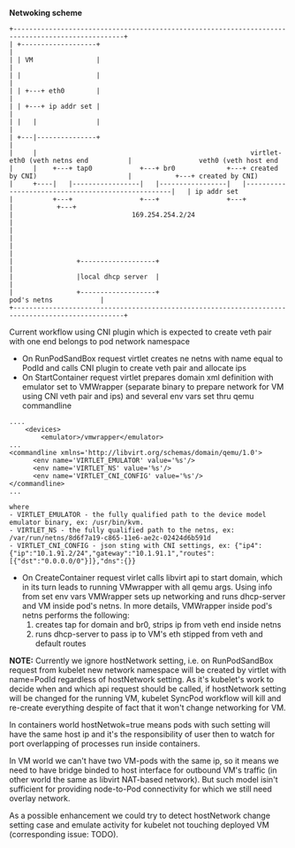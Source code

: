 
**Netwoking scheme**

```
+--------------------------------------------------------------------------------------------------+
| +-------------------+                                                                            |
| | VM                |                                                                            |
| |                   |                                                                            |
| | +---+ eth0        |                                                                            |
| | +---+ ip addr set |                                                                            |
| |   |               |                                                                            |
| +---|---------------+                                                                            |
|     |                                                      virtlet-eth0 (veth netns end          |                 veth0 (veth host end
|     |    +---+ tap0            +---+ br0             +---+ created by CNI)                       |           +---+ created by CNI)
|     +----|   |-----------------|   |-----------------|   |---------------------------------------------------|   | ip addr set
|          +---+                 +---+                 +---+                                       |           +---+
|                              169.254.254.2/24                                                    |
|                                                                                                  |
|                                                                                                  |
|                +-------------------+                                                             |
|                |local dhcp server  |                                                             |
|                +-------------------+                                      pod's netns            |            
+--------------------------------------------------------------------------------------------------+
```

Current workflow using CNI plugin which is expected to create veth pair with one end belongs to pod network namespace

 - On RunPodSandBox request virtlet creates ne netns with name equal to PodId and calls CNI plugin to create veth pair and allocate ips
 - On StartContainer request virtlet prepares domain xml definition with emulator set to VMWrapper (separate binary to prepare network for VM using CNI veth pair and ips) and several env vars set thru qemu commandline
```
....
    <devices>
        <emulator>/vmwrapper</emulator>
...
<commandline xmlns='http://libvirt.org/schemas/domain/qemu/1.0'>
      <env name='VIRTLET_EMULATOR' value='%s'/>
      <env name='VIRTLET_NS' value='%s'/>
      <env name='VIRTLET_CNI_CONFIG' value='%s'/>
</commandline>	  
...

where 
- VIRTLET_EMULATOR - the fully qualified path to the device model emulator binary, ex: /usr/bin/kvm. 
- VIRTLET_NS - the fully qualified path to the netns, ex: /var/run/netns/8d6f7a19-c865-11e6-ae2c-02424d6b591d
- VIRTLET_CNI_CONFIG - json sting with CNI settings, ex: {"ip4":{"ip":"10.1.91.2/24","gateway":"10.1.91.1","routes":[{"dst":"0.0.0.0/0"}]},"dns":{}}
```
 - On CreateContainer request virlet calls libvirt api to start domain, which in its turn leads to running VMwrapper with all qemu args. Using info from set env vars VMWrapper sets up networking and runs dhcp-server and VM inside pod's netns.
In more details, VMWrapper inside pod's netns performs the following:
    1. creates tap for domain and br0, strips ip from veth end inside netns
    2. runs dhcp-server to pass ip to VM's eth stipped from veth and default routes



**NOTE:**
 Currently we ignore hostNetwork setting, i.e. on RunPodSandBox request from kubelet new network namespace will be created by virtlet with name=PodId regardless of hostNetwork setting. As it's kubelet's work to decide when and which api request should be called, if hostNetwork setting will be changed for the running VM, kubelet SyncPod workflow will kill and re-create everything despite of fact that it won't change networking for VM.

In containers world hostNetwok=true means pods with such setting will have the same host ip and it's the responsibility of user then to watch for port overlapping of processes run inside containers.

In VM world we can't have two VM-pods with the same ip, so it means we need to have bridge binded to host interface for outbound VM's traffic (in other world the same as libvirt NAT-based network). But such model isin't sufficient for providing node-to-Pod connectivity for which we still need overlay network.

As a possible enhancement we could try to detect hostNetwork change setting case and emulate activity for kubelet not touching deployed VM (corresponding issue: TODO).
